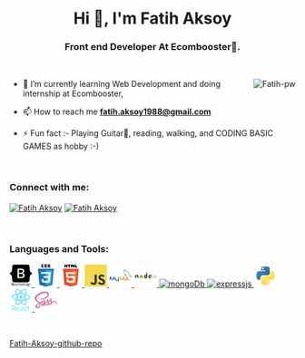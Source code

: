 <h1 align="center">Hi 👋, I'm Fatih Aksoy</h1>
<h3 align="center">Front end Developer At Ecombooster🌟.</h3>

<br>

<p><img align="right" src="https://github.com/Adam-pw/Adam-pw/blob/main/animation_500_kxa883sd.gif" alt="Fatih-pw" /></p>

- 🌱 I’m currently learning Web Development and doing internship at Ecombooster,

- 📫 How to reach me **fatih.aksoy1988@gmail.com**

- ⚡ Fun fact :- Playing Guitar🎵, reading, walking, and CODING BASIC GAMES as hobby :-)

<br>

<h3 align="left">Connect with me:</h3>
<p align="left">
  <a href="https://www.linkedin.com/in/dev-fatih-aksoy/" target="blank"><img align="center"
      src="https://raw.githubusercontent.com/rahuldkjain/github-profile-readme-generator/master/src/images/icons/Social/linked-in-alt.svg"
      alt="Fatih Aksoy" height="30" width="40" /></a>
  <a href="https://www.facebook.com/profile.php?id=100003570793324" target="blank"><img align="center"
      src="https://raw.githubusercontent.com/rahuldkjain/github-profile-readme-generator/master/src/images/icons/Social/facebook.svg"
      alt="Fatih Aksoy" height="30" width="40" /></a>
</p>

<br>

<h3 align="left">Languages and Tools:</h3>
<p align="left">

<a href="https://getbootstrap.com" target="_blank" rel="noreferrer">
    <img src="https://raw.githubusercontent.com/devicons/devicon/master/icons/bootstrap/bootstrap-plain-wordmark.svg"
      alt="bootstrap" width="40" height="40" /> </a> 
      <a href="https://www.w3schools.com/css/" target="_blank"
    rel="noreferrer"> <img
      src="https://raw.githubusercontent.com/devicons/devicon/master/icons/css3/css3-original-wordmark.svg" alt="css3"
      width="40" height="40" /> </a> <a href="https://www.w3.org/html/" target="_blank" rel="noreferrer"> <img
      src="https://raw.githubusercontent.com/devicons/devicon/master/icons/html5/html5-original-wordmark.svg"
      alt="html5" width="40" height="40" /> </a>  <a href="https://developer.mozilla.org/en-US/docs/Web/JavaScript" target="_blank"
    rel="noreferrer"> <img
      src="https://raw.githubusercontent.com/devicons/devicon/master/icons/javascript/javascript-original.svg"
      alt="javascript" width="40" height="40" /> </a> <a href="https://www.mysql.com/" target="_blank" rel="noreferrer"> <img
      src="https://raw.githubusercontent.com/devicons/devicon/master/icons/mysql/mysql-original-wordmark.svg"
      alt="mysql" width="40" height="40" /> </a> </a> <a href="https://nodejs.org" target="_blank" rel="noreferrer"> <img
      src="https://raw.githubusercontent.com/devicons/devicon/master/icons/nodejs/nodejs-original-wordmark.svg"
      alt="nodejs" width="40" height="40" /> </a> <a href="https://www.mongodb.com/" target="_blank" rel="noreferrer">
    <img
      src="https://repvue.imgix.net/a9yxc48y3ay5dm2udzwizc2bdyph"
      alt="mongoDb" width="40" height="40" /> </a> <a href="https://expressjs.com/" target="_blank"
    rel="noreferrer"> <img
      src="https://initialcommit.com/img/initialcommit/beginners-guide-to-using-express-js-and-node-js-framework.png" alt="expressjs"
      width="40" height="40" /> </a> <a href="https://www.python.org" target="_blank" rel="noreferrer"> <img
      src="https://raw.githubusercontent.com/devicons/devicon/master/icons/python/python-original.svg" alt="python"
      width="40" height="40" /> </a> <a href="https://reactjs.org/" target="_blank" rel="noreferrer"> <img
      src="https://raw.githubusercontent.com/devicons/devicon/master/icons/react/react-original-wordmark.svg"
      alt="react" width="40" height="40" /> </a> <a href="https://sass-lang.com" target="_blank" rel="noreferrer"> <img
      src="https://raw.githubusercontent.com/devicons/devicon/master/icons/sass/sass-original.svg" alt="sass" width="40"
      height="40" /> </a> </p>

<br>

[Fatih-Aksoy-github-repo](https://github.com/fatih-aksoy?tab=repositories&q=&type=&language=&sort=stargazers)
